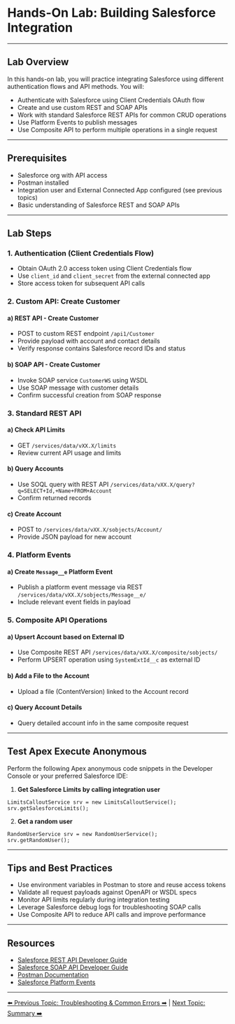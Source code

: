 # Hands-On Lab: Building Salesforce Integration

---

## Lab Overview

In this hands-on lab, you will practice integrating Salesforce using different authentication flows and API methods. You will:

- Authenticate with Salesforce using Client Credentials OAuth flow
- Create and use custom REST and SOAP APIs
- Work with standard Salesforce REST APIs for common CRUD operations
- Use Platform Events to publish messages
- Use Composite API to perform multiple operations in a single request

---

## Prerequisites

- Salesforce org with API access
- Postman installed
- Integration user and External Connected App configured (see previous topics)
- Basic understanding of Salesforce REST and SOAP APIs

---

## Lab Steps

### 1. Authentication (Client Credentials Flow)

- Obtain OAuth 2.0 access token using Client Credentials flow
- Use `client_id` and `client_secret` from the external connected app
- Store access token for subsequent API calls

### 2. Custom API: Create Customer

#### a) REST API - Create Customer

- POST to custom REST endpoint `/api1/Customer`
- Provide payload with account and contact details
- Verify response contains Salesforce record IDs and status

#### b) SOAP API - Create Customer

- Invoke SOAP service `CustomerWS` using WSDL
- Use SOAP message with customer details
- Confirm successful creation from SOAP response

### 3. Standard REST API

#### a) Check API Limits

- GET `/services/data/vXX.X/limits`
- Review current API usage and limits

#### b) Query Accounts

- Use SOQL query with REST API `/services/data/vXX.X/query?q=SELECT+Id,+Name+FROM+Account`
- Confirm returned records

#### c) Create Account

- POST to `/services/data/vXX.X/sobjects/Account/`
- Provide JSON payload for new account

### 4. Platform Events

#### a) Create `Message__e` Platform Event

- Publish a platform event message via REST `/services/data/vXX.X/sobjects/Message__e/`
- Include relevant event fields in payload

### 5. Composite API Operations

#### a) Upsert Account based on External ID

- Use Composite REST API `/services/data/vXX.X/composite/sobjects/`
- Perform UPSERT operation using `SystemExtId__c` as external ID

#### b) Add a File to the Account

- Upload a file (ContentVersion) linked to the Account record

#### c) Query Account Details

- Query detailed account info in the same composite request

---

## Test Apex Execute Anonymous

Perform the following Apex anonymous code snippets in the Developer Console or your preferred Salesforce IDE:

1. **Get Salesforce Limits by calling integration user**

```apex
LimitsCalloutService srv = new LimitsCalloutService();
srv.getSalesforceLimits();
```

2. **Get a random user**

```apex
RandomUserService srv = new RandomUserService();
srv.getRandomUser();
```

---

## Tips and Best Practices

- Use environment variables in Postman to store and reuse access tokens
- Validate all request payloads against OpenAPI or WSDL specs
- Monitor API limits regularly during integration testing
- Leverage Salesforce debug logs for troubleshooting SOAP calls
- Use Composite API to reduce API calls and improve performance

---

## Resources

- [Salesforce REST API Developer Guide](https://developer.salesforce.com/docs/atlas.en-us.api_rest.meta/api_rest/)
- [Salesforce SOAP API Developer Guide](https://developer.salesforce.com/docs/atlas.en-us.api.meta/api/)
- [Postman Documentation](https://learning.postman.com/docs/getting-started/introduction/)
- [Salesforce Platform Events](https://developer.salesforce.com/docs/atlas.en-us.platform_events.meta/platform_events/platform_events_intro.htm)

---

[⬅️ Previous Topic: Troubleshooting & Common Errors ➡](Troubleshooting.md) | [Next Topic: Summary ➡️](Summary.md)